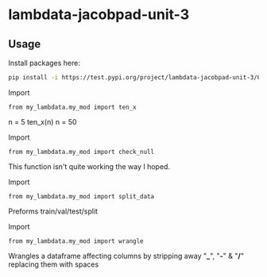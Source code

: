# lambdata-jacobpad-unit-3

## Usage

Install packages here:
```sh
pip install -i https://test.pypi.org/project/lambdata-jacobpad-unit-3/0.0.1/
```

Import
```
from my_lambdata.my_mod import ten_x
```
n = 5
ten_x(n)
n = 50


Import
```
from my_lambdata.my_mod import check_null 
```
This function isn't quite working the way I hoped.


Import
```
from my_lambdata.my_mod import split_data
```
Preforms train/val/test/split


Import
```
from my_lambdata.my_mod import wrangle
```
Wrangles a dataframe affecting columns by stripping away "**_**", "**-**" & "**/**" replacing them with spaces
